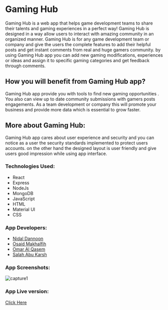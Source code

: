 # Gaming Hub
Gaming Hub is a web app that helps game development teams to share their talents and gaming experiences in a perfect way! Gaming Hub is designed in a way allow users to interact with amazing community in an organized manner.
Gaming Hub is for any game development team or company and give the users the complete features to add their helpful posts and get instant comments from real and huge gamers community.
by using Gaming Hub app you can add new gaming modifications, experiences or ideas and assign it to specific gaming categories and get feedback through comments.

## How you will benefit from Gaming Hub app?
Gaming Hub app provide you with tools to find new gaming opportunities . You also can view up to date community submissions with gamers posts engagements.
As a team development or company this will promote your business and provide more data which is essential to grow faster. 

## More about Gaming Hub:
Gaming Hub app cares about user experience and security and you can notice as a user the security standards implemented to protect users accounts. on the other hand the designed layout is user friendly and give users good impression while using app interface.

### Technologies Used:
- React
- Express
- NodeJs
- MongoDB
- JavaScript
- HTML
- Material UI
- CSS
### App Developers:
- [Nidal Dannoon](https://github.com/NidalDannoon)
- [Osaid Makhalfih](https://github.com/OsaidM)
- [Omar Al Qasem](https://github.com/Omar-AlQasem)
- [Salah Abu Karsh](https://github.com/LSSalah)
### App Screenshots:
![capture1](https://raw.githubusercontent.com/NidalDannoon/GamingHub/main/scr1.png)
### App Live version:
[Click Here](http://localhost:3000)


